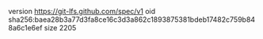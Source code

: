 version https://git-lfs.github.com/spec/v1
oid sha256:baea28b3a77d3fa8ce16c3d3a862c1893875381bdeb17482c759b848a6c1e6ef
size 2205
